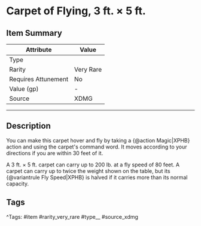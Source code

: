 # Carpet of Flying, 3 ft. × 5 ft.

## Item Summary

| Attribute            | Value                        |
|----------------------|------------------------------|
| Type                 |   |
| Rarity               | Very Rare             |
| Requires Attunement  | No                |
| Value (gp)           | -    |
| Source               | XDMG |

---

## Description

You can make this carpet hover and fly by taking a {@action Magic|XPHB} action and using the carpet's command word. It moves according to your directions if you are within 30 feet of it.

A 3 ft. × 5 ft. carpet can carry up to 200 lb. at a fly speed of 80 feet. A carpet can carry up to twice the weight shown on the table, but its {@variantrule Fly Speed|XPHB} is halved if it carries more than its normal capacity.

## Tags

^Tags: #item #rarity_very_rare #type__ #source_xdmg
